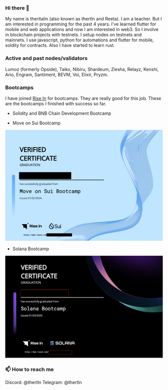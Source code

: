 ### Hi there 👋

My name is theritalin (also known as thertln and Reeta). I am a teacher. But I am interested in programming for the past 4 years. I've learned flutter for mobile and web applications and now I am interested in web3. So I involve in blockchain projects with testnets. I setup nodes on testnets and mainnets. I use javascript, python for automations and flutter for mobile, soldity for contracts. Also I have started to learn rust.


### Active and past nodes/validators
Lumoz (formerly Opside), Taiko, Nibiru, Shardeum, Ziesha, Relayz, Kenshi, Ario, Engram, Santiment, BEVM, Voi, Elixir, Pryzm.


### Bootcamps
I have joined [Rise In](https://www.risein.com/) for bootcamps. They are really good for this job. These are the bootcamps I finished with success so far.

- Solidity and BNB Chain Development Bootcamp

- Move on Sui Bootcamp

![Sui Bootcamp](https://github.com/theritalin/theritalin/blob/main/Ekran%20Resmi%202024-02-01%2019.34.02.png)

- Solana Bootcamp

![Solana Bootcamp](https://github.com/theritalin/theritalin/blob/main/Ekran%20Resmi%202024-03-01%2011.48.52.png)


###  📫 How to reach me
Discord: @thertln
Telegram: @thertln

<!--
**theritalin/theritalin** is a ✨ _special_ ✨ repository because its `README.md` (this file) appears on your GitHub profile.

Here are some ideas to get you started:

- 🔭 I’m currently working on ...
- 🌱 I’m currently learning ...
- 👯 I’m looking to collaborate on ...
- 🤔 I’m looking for help with ...
- 💬 Ask me about ...
- 📫 How to reach me: ...
- 😄 Pronouns: ...
- ⚡ Fun fact: ...
-->
